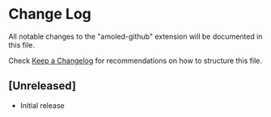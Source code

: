 # Change Log

All notable changes to the "amoled-github" extension will be documented in this file.

Check [Keep a Changelog](http://keepachangelog.com/) for recommendations on how to structure this file.

## [Unreleased]

- Initial release
